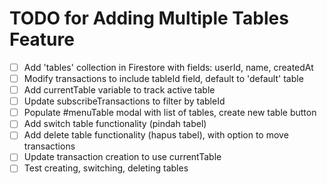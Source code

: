 # TODO for Adding Multiple Tables Feature

- [ ] Add 'tables' collection in Firestore with fields: userId, name, createdAt
- [ ] Modify transactions to include tableId field, default to 'default' table
- [ ] Add currentTable variable to track active table
- [ ] Update subscribeTransactions to filter by tableId
- [ ] Populate #menuTable modal with list of tables, create new table button
- [ ] Add switch table functionality (pindah tabel)
- [ ] Add delete table functionality (hapus tabel), with option to move transactions
- [ ] Update transaction creation to use currentTable
- [ ] Test creating, switching, deleting tables
